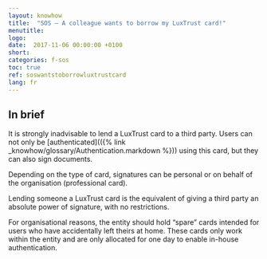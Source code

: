 ```yaml
---
layout: knowhow
title:  "SOS – A colleague wants to borrow my LuxTrust card!"
menutitle:
logo:
date:  2017-11-06 00:00:00 +0100
short:
categories: f-sos
toc: true
ref: soswantstoborrowluxtrustcard
lang: fr
---
```


## In brief
It is strongly inadvisable to lend a LuxTrust card to a third party. Users can not only be [authenticated](({% link _knowhow/glossary/Authentication.markdown %})) using this card, but they can also sign documents.

Depending on the type of card, signatures can be personal or on behalf of the organisation (professional card).

Lending someone a LuxTrust card is the equivalent of giving a third party an absolute power of signature, with no restrictions.

For organisational reasons, the entity should hold “spare” cards intended for users who have accidentally left theirs at home. These cards only work within the entity and are only allocated for one day to enable in-house authentication.
